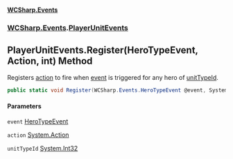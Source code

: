 #### [WCSharp.Events](README.md 'README')
### [WCSharp.Events](WCSharp.Events.md 'WCSharp.Events').[PlayerUnitEvents](WCSharp.Events.PlayerUnitEvents.md 'WCSharp.Events.PlayerUnitEvents')

## PlayerUnitEvents.Register(HeroTypeEvent, Action, int) Method

Registers [action](WCSharp.Events.PlayerUnitEvents.Register(WCSharp.Events.HeroTypeEvent,System.Action,int).md#WCSharp.Events.PlayerUnitEvents.Register(WCSharp.Events.HeroTypeEvent,System.Action,int).action 'WCSharp.Events.PlayerUnitEvents.Register(WCSharp.Events.HeroTypeEvent, System.Action, int).action') to fire when [event](WCSharp.Events.PlayerUnitEvents.Register(WCSharp.Events.HeroTypeEvent,System.Action,int).md#WCSharp.Events.PlayerUnitEvents.Register(WCSharp.Events.HeroTypeEvent,System.Action,int).event 'WCSharp.Events.PlayerUnitEvents.Register(WCSharp.Events.HeroTypeEvent, System.Action, int).event') is triggered for any hero of [unitTypeId](WCSharp.Events.PlayerUnitEvents.Register(WCSharp.Events.HeroTypeEvent,System.Action,int).md#WCSharp.Events.PlayerUnitEvents.Register(WCSharp.Events.HeroTypeEvent,System.Action,int).unitTypeId 'WCSharp.Events.PlayerUnitEvents.Register(WCSharp.Events.HeroTypeEvent, System.Action, int).unitTypeId').

```csharp
public static void Register(WCSharp.Events.HeroTypeEvent @event, System.Action action, int unitTypeId);
```
#### Parameters

<a name='WCSharp.Events.PlayerUnitEvents.Register(WCSharp.Events.HeroTypeEvent,System.Action,int).event'></a>

`event` [HeroTypeEvent](WCSharp.Events.HeroTypeEvent.md 'WCSharp.Events.HeroTypeEvent')

<a name='WCSharp.Events.PlayerUnitEvents.Register(WCSharp.Events.HeroTypeEvent,System.Action,int).action'></a>

`action` [System.Action](https://docs.microsoft.com/en-us/dotnet/api/System.Action 'System.Action')

<a name='WCSharp.Events.PlayerUnitEvents.Register(WCSharp.Events.HeroTypeEvent,System.Action,int).unitTypeId'></a>

`unitTypeId` [System.Int32](https://docs.microsoft.com/en-us/dotnet/api/System.Int32 'System.Int32')